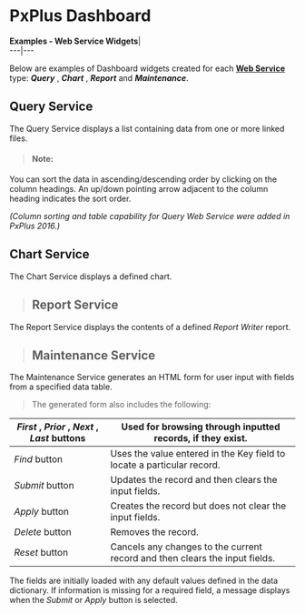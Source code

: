 # PxPlus Dashboard

**Examples - Web Service Widgets**|   
---|---  
  
Below are examples of Dashboard widgets created for each **[Web Service](PxPlus%20Web%20Services.md)** type: **_Query_** , **_Chart_** , **_Report_** and **_Maintenance_**.

##  Query Service

The Query Service displays a list containing data from one or more linked files.

> #### **Note:**  
You can sort the data in ascending/descending order by clicking on the column headings. An up/down pointing arrow adjacent to the column heading indicates the sort order.

_(Column sorting and table capability for Query Web Service were added in PxPlus 2016.)_

## Chart Service

The Chart Service displays a defined chart.

> ## Report Service

The Report Service displays the contents of a defined _Report Writer_ report.

> ## Maintenance Service

The Maintenance Service generates an HTML form for user input with fields from a specified data table.

> The generated form also includes the following:

_First_ , _Prior_ , _Next_ , _Last_ buttons |  Used for browsing through inputted records, if they exist.  
---|---  
_Find_ button |  Uses the value entered in the Key field to locate a particular record.  
_Submit_ button |  Updates the record and then clears the input fields.  
_Apply_ button |  Creates the record but does not clear the input fields.  
_Delete_ button |  Removes the record.  
_Reset_ button |  Cancels any changes to the current record and then clears the input fields.  
  
The fields are initially loaded with any default values defined in the data dictionary. If information is missing for a required field, a message displays when the _Submit_ or _Apply_ button is selected.
